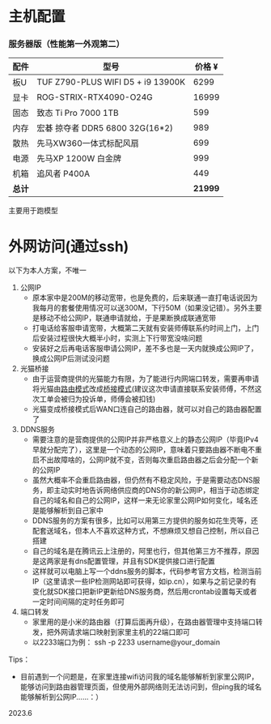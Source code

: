 # 主机配置
### 服务器版（性能第一外观第二）
| 配件     | 型号                                 | 价格 ¥      |
|--------|------------------------------------|-----------|
| 板U     | TUF Z790-PLUS WIFI D5  + i9 13900K | 6299      |
| 显卡     | ROG-STRIX-RTX4090-O24G             | 16999     |
| 固态     | 致态 Ti Pro 7000 1TB                 | 599       |
| 内存     | 宏碁 掠夺者 DDR5 6800 32G(16*2)         | 989       |
| 散热     | 先马XW360一体式标配风扇                     | 699       |
| 电源     | 先马XP 1200W 白金牌                     | 999       |
| 机箱     | 追风者 P400A                          | 449       |
| **总计** |                                    | **21999** |

主要用于跑模型

# 外网访问(通过ssh)
以下为本人方案，不唯一

1. 公网IP
   - 原本家中是200M的移动宽带，也是免费的，后来联通一直打电话说因为我每月的套餐使用情况可以送300M，下行50M（如果没记错）。另外主要是移动不给公网IP，联通申请就给，于是果断换成联通宽带
   - 打电话给客服申请宽带，大概第二天就有安装师傅联系约时间上门，上门后安装过程很快大概半小时，实测上下行带宽没啥问题
   - 安装好之后再电话客服申请公网IP，差不多也是一天内就换成公网IP了，换成公网IP后测试没问题
2. 光猫桥接
   - 由于运营商提供的光猫能力有限，为了能进行内网端口转发，需要再申请将光猫由<u>路由模式</u>改成<u>桥接模式</u>(建议这次申请直接联系安装师傅，不然这次工单会被归为投诉单，师傅会被扣钱)
   - 光猫变成桥接模式后WAN口连自己的路由器，就可以对自己的路由器配置了
3. DDNS服务
   - 需要注意的是营商提供的公网IP并非严格意义上的静态公网IP（毕竟IPv4早就分配完了），这里是一个动态的公网IP，意味着只要路由器不断电不重启不出故障啥的，公网IP就不变，否则每次重启路由器之后会分配一个新的公网IP
   - 虽然大概率不会重启路由器，但仍然有不稳定风险，于是需要动态DNS服务，即主动实时地告诉网络供应商的DNS你的新公网IP，相当于动态绑定自己的域名和自己的公网IP，这样一来无论家里公网IP如何变化，域名还是能够解析到自己家中
   - DDNS服务的方案有很多，比如可以用第三方提供的服务如花生壳等，还配套送域名，但本人不喜欢这种方式，不想麻烦又想自己控制，所以自己搭建
   - 自己的域名是在腾讯云上注册的，阿里也行，但其他第三方不推荐，原因是这两家是有dns配置管理，并且有SDK提供接口进行配置
   - 这样就可以电脑上写一个ddns服务的脚本，代码参考官方文档，检测当前IP（这里请求一些IP检测网站即可获得，如ip.cn），如果与之前记录的有变化就SDK接口把新IP更新给DNS服务商，然后用crontab设置每天或者一定时间间隔的定时任务即可
4. 端口转发
   - 家里用的是小米的路由器（打算后面再升级），在路由器管理中支持端口转发，把外网请求端口映射到家里主机的22端口即可
   - 以2233端口为例： ssh -p 2233 username@your_domain

Tips：
- 目前遇到一个问题是，在家里连接wifi访问我的域名能够解析到家里公网IP，能够访问到路由器管理页面，但使用外部网络则无法访问到，但ping我的域名能够解析到公网IP......：）

2023.6
